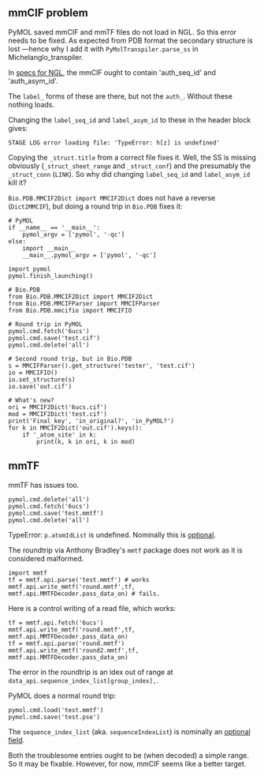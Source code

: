## mmCIF problem

PyMOL saved mmCIF and mmTF files do not load in NGL. So this error needs to be fixed.
As expected from PDB format the secondary structure is lost &mdash;hence why I add it with `PyMolTranspiler.parse_ss` in Michelanglo_transpiler.

In [specs for NGL](http://nglviewer.org/ngl/api/manual/file-formats.html#mmcif), the mmCIF ought to contain 'auth_seq_id' and 'auth_asym_id'.

The `label_` forms of these are there, but not the `auth_`. Without these nothing loads.

Changing the `label_seq_id` and `label_asym_id` to these in the header block gives:

    STAGE LOG error loading file: 'TypeError: h[z] is undefined'

Copying the `_struct.title` from a correct file fixes it.
Well, the SS is missing obviously (`_struct_sheet_range` and `_struct_conf`) and the presumably the `_struct_conn` (`LINK`).
So why did changing `label_seq_id` and `label_asym_id` kill it?

`Bio.PDB.MMCIF2Dict import MMCIF2Dict` does not have a reverse (`Dict2MMCIF`), but doing a round trip in `Bio.PDB` fixes it:

    # PyMOL
    if __name__ == '__main__':
        pymol_argv = ['pymol', '-qc']
    else:
        import __main__
        __main__.pymol_argv = ['pymol', '-qc']
    
    import pymol
    pymol.finish_launching()
    
    # Bio.PDB
    from Bio.PDB.MMCIF2Dict import MMCIF2Dict
    from Bio.PDB.MMCIFParser import MMCIFParser
    from Bio.PDB.mmcifio import MMCIFIO
    
    # Round trip in PyMOL
    pymol.cmd.fetch('6ucs')
    pymol.cmd.save('test.cif')
    pymol.cmd.delete('all')
    
    # Second round trip, but in Bio.PDB
    s = MMCIFParser().get_structure('tester', 'test.cif')
    io = MMCIFIO()
    io.set_structure(s)
    io.save('out.cif')
    
    # What's new?
    ori = MMCIF2Dict('6ucs.cif')
    mod = MMCIF2Dict('test.cif')
    print('Final_key', 'in_original?', 'in_PyMOL?')
    for k in MMCIF2Dict('out.cif').keys():
        if '_atom_site' in k:
            print(k, k in ori, k in mod)


## mmTF

mmTF has issues too.

    pymol.cmd.delete('all')
    pymol.cmd.fetch('6ucs')
    pymol.cmd.save('test.mmtf')
    pymol.cmd.delete('all')

TypeError: `p.atomIdList` is undefined. Nominally this is [optional](https://github.com/rcsb/mmtf/blob/master/spec.md#atomidlist).

The roundtrip via Anthony Bradley's `mmtf` package does not work as it is considered malformed.

    import mmtf
    tf = mmtf.api.parse('test.mmtf') # works
    mmtf.api.write_mmtf('round.mmtf',tf, mmtf.api.MMTFDecoder.pass_data_on) # fails.
    
Here is a control writing of a read file, which works:

    tf = mmtf.api.fetch('6ucs')
    mmtf.api.write_mmtf('round.mmtf',tf, mmtf.api.MMTFDecoder.pass_data_on)
    tf = mmtf.api.parse('round.mmtf')
    mmtf.api.write_mmtf('round2.mmtf',tf, mmtf.api.MMTFDecoder.pass_data_on)

The error in the roundtrip is an idex out of range at `data_api.sequence_index_list[group_index],`.

PyMOL does a normal round trip:

    pymol.cmd.load('test.mmtf')
    pymol.cmd.save('test.pse')
    
The `sequence_index_list` (aka. `sequenceIndexList`) is nominally an [optional field](https://github.com/rcsb/mmtf/blob/master/spec.md#sequenceindexlist).

Both the troublesome entries ought to be (when decoded) a simple range. So it may be fixable.
However, for now, mmCIF seems like a better target.